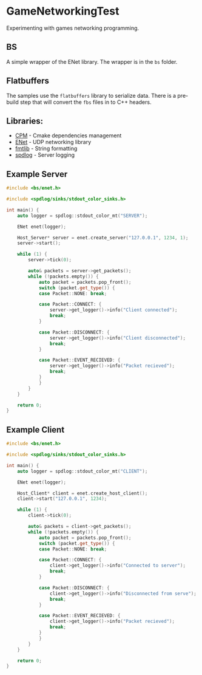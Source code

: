 # GameNetworkingTest
Experimenting with games networking programming.

## BS
A simple wrapper of the ENet library. The wrapper is in the `bs` folder.

## Flatbuffers
The samples use the `flatbuffers` library to serialize data. There is a pre-build step that will convert the `fbs` files in to C++ headers.

## Libraries:
- [CPM](https://github.com/cpm-cmake/CPM.cmake) - Cmake dependencies management
- [ENet](http://enet.bespin.org/index.html) - UDP networking library
- [fmtlib](https://github.com/fmtlib/fmt) - String formatting
- [spdlog](https://github.com/gabime/spdlog) - Server logging


## Example Server
```cpp
#include <bs/enet.h>

#include <spdlog/sinks/stdout_color_sinks.h>

int main() {
	auto logger = spdlog::stdout_color_mt("SERVER");

	ENet enet(logger);

	Host_Server* server = enet.create_server("127.0.0.1", 1234, 1);
	server->start();

	while (1) {
		server->tick(0);

		auto& packets = server->get_packets();
		while (!packets.empty()) {
			auto packet = packets.pop_front();
			switch (packet.get_type()) {
			case Packet::NONE: break;

			case Packet::CONNECT: {
				server->get_logger()->info("Client connected");
				break;
			}

			case Packet::DISCONNECT: {
				server->get_logger()->info("Client disconnected");
				break;
			}

			case Packet::EVENT_RECIEVED: {
				server->get_logger()->info("Packet recieved");
				break;
			}
			}
		}
	}

	return 0;
}

```

## Example Client
```cpp
#include <bs/enet.h>

#include <spdlog/sinks/stdout_color_sinks.h>

int main() {
	auto logger = spdlog::stdout_color_mt("CLIENT");

	ENet enet(logger);

	Host_Client* client = enet.create_host_client();
	client->start("127.0.0.1", 1234);

	while (1) {
		client->tick(0);

		auto& packets = client->get_packets();
		while (!packets.empty()) {
			auto packet = packets.pop_front();
			switch (packet.get_type()) {
			case Packet::NONE: break;

			case Packet::CONNECT: {
				client->get_logger()->info("Connected to server");
				break;
			}

			case Packet::DISCONNECT: {
				client->get_logger()->info("Disconnected from serve");
				break;
			}

			case Packet::EVENT_RECIEVED: {
				client->get_logger()->info("Packet recieved");
				break;
			}
			}
		}
	}

	return 0;
}
```
